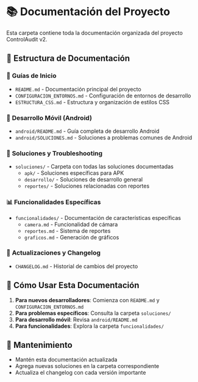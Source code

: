 # 📚 Documentación del Proyecto

Esta carpeta contiene toda la documentación organizada del proyecto ControlAudit v2.

## 📁 Estructura de Documentación

### 🚀 **Guías de Inicio**
- `README.md` - Documentación principal del proyecto
- `CONFIGURACION_ENTORNOS.md` - Configuración de entornos de desarrollo
- `ESTRUCTURA_CSS.md` - Estructura y organización de estilos CSS

### 📱 **Desarrollo Móvil (Android)**
- `android/README.md` - Guía completa de desarrollo Android
- `android/SOLUCIONES.md` - Soluciones a problemas comunes de Android

### 🔧 **Soluciones y Troubleshooting**
- `soluciones/` - Carpeta con todas las soluciones documentadas
  - `apk/` - Soluciones específicas para APK
  - `desarrollo/` - Soluciones de desarrollo general
  - `reportes/` - Soluciones relacionadas con reportes

### 📊 **Funcionalidades Específicas**
- `funcionalidades/` - Documentación de características específicas
  - `camera.md` - Funcionalidad de cámara
  - `reportes.md` - Sistema de reportes
  - `graficos.md` - Generación de gráficos

### 🔄 **Actualizaciones y Changelog**
- `CHANGELOG.md` - Historial de cambios del proyecto

## 🎯 Cómo Usar Esta Documentación

1. **Para nuevos desarrolladores**: Comienza con `README.md` y `CONFIGURACION_ENTORNOS.md`
2. **Para problemas específicos**: Consulta la carpeta `soluciones/`
3. **Para desarrollo móvil**: Revisa `android/README.md`
4. **Para funcionalidades**: Explora la carpeta `funcionalidades/`

## 📝 Mantenimiento

- Mantén esta documentación actualizada
- Agrega nuevas soluciones en la carpeta correspondiente
- Actualiza el changelog con cada versión importante
